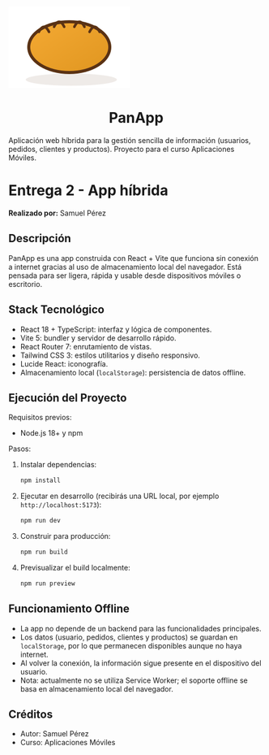 ![Logo PanApp](src/assets/logo.svg)

<h1 align="center">PanApp</h1>

Aplicación web híbrida para la gestión sencilla de información (usuarios, pedidos, clientes y productos). Proyecto para el curso Aplicaciones Móviles.

# Entrega 2 - App híbrida

**Realizado por:** Samuel Pérez

## Descripción

PanApp es una app construida con React + Vite que funciona sin conexión a internet gracias al uso de almacenamiento local del navegador. Está pensada para ser ligera, rápida y usable desde dispositivos móviles o escritorio.

## Stack Tecnológico

- React 18 + TypeScript: interfaz y lógica de componentes.
- Vite 5: bundler y servidor de desarrollo rápido.
- React Router 7: enrutamiento de vistas.
- Tailwind CSS 3: estilos utilitarios y diseño responsivo.
- Lucide React: iconografía.
- Almacenamiento local (`localStorage`): persistencia de datos offline.

## Ejecución del Proyecto

Requisitos previos:

- Node.js 18+ y npm

Pasos:

1. Instalar dependencias:

   ```bash
   npm install
   ```

2. Ejecutar en desarrollo (recibirás una URL local, por ejemplo `http://localhost:5173`):

   ```bash
   npm run dev
   ```

3. Construir para producción:

   ```bash
   npm run build
   ```

4. Previsualizar el build localmente:

   ```bash
   npm run preview
   ```

## Funcionamiento Offline

- La app no depende de un backend para las funcionalidades principales.
- Los datos (usuario, pedidos, clientes y productos) se guardan en `localStorage`, por lo que permanecen disponibles aunque no haya internet.
- Al volver la conexión, la información sigue presente en el dispositivo del usuario.
- Nota: actualmente no se utiliza Service Worker; el soporte offline se basa en almacenamiento local del navegador.

## Créditos

- Autor: Samuel Pérez
- Curso: Aplicaciones Móviles
